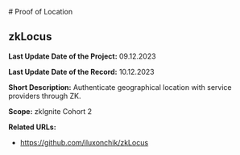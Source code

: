 # Proof of Location

## zkLocus

**Last Update Date of the Project:** 09.12.2023

**Last Update Date of the Record:** 10.12.2023

**Short Description:** Authenticate geographical location with service providers through ZK.

**Scope:** zkIgnite Cohort 2

**Related URLs:** 

- https://github.com/iluxonchik/zkLocus